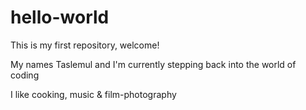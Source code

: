 # hello-world

This is my first repository, welcome!

My names Taslemul and I'm currently stepping back into the world of coding

I like cooking, music & film-photography
